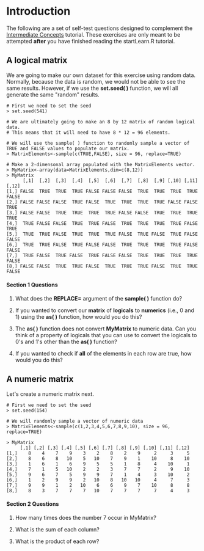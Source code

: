 # Introduction

The following are a set of self-test questions designed to complement the [Intermediate Concepts](https://github.com/aazaff/startLearn.R/blob/master/intermediateConcepts.md) tutorial. These exercises are only meant to be attempted **after** you have finished reading the startLearn.R tutorial.

## A logical matrix

We are going to make our own dataset for this exercise using random data. Normally, because the data is random, we would not be able to see the same results. However, if we use the **set.seed( )** function, we will all generate the same "random" results.

````
# First we need to set the seed
> set.seed(541)

# We are ultimately going to make an 8 by 12 matrix of random logical data. 
# This means that it will need to have 8 * 12 = 96 elements.

# We will use the sample( ) function to randomly sample a vector of TRUE and FALSE values to populate our matrix.
> MatrixElements<-sample(c(TRUE,FALSE), size = 96, replace=TRUE)

# Make a 2-dimensonal array populated with the MatrixElements vector.
> MyMatrix<-array(data=MatrixElements,dim=c(8,12))
> MyMatrix
      [,1]  [,2]  [,3]  [,4]  [,5]  [,6]  [,7]  [,8]  [,9] [,10] [,11] [,12]
[1,] FALSE  TRUE  TRUE  TRUE FALSE FALSE FALSE  TRUE  TRUE  TRUE  TRUE FALSE
[2,] FALSE FALSE FALSE  TRUE FALSE  TRUE  TRUE  TRUE  TRUE FALSE FALSE  TRUE
[3,] FALSE FALSE  TRUE  TRUE  TRUE  TRUE FALSE FALSE  TRUE  TRUE  TRUE  TRUE
[4,]  TRUE FALSE FALSE  TRUE  TRUE FALSE  TRUE  TRUE  TRUE  TRUE FALSE  TRUE
[5,]  TRUE  TRUE FALSE  TRUE  TRUE  TRUE FALSE  TRUE FALSE  TRUE FALSE FALSE
[6,]  TRUE  TRUE FALSE  TRUE FALSE FALSE  TRUE  TRUE  TRUE  TRUE FALSE FALSE
[7,]  TRUE FALSE  TRUE FALSE  TRUE FALSE FALSE  TRUE  TRUE  TRUE  TRUE FALSE
[8,] FALSE FALSE  TRUE  TRUE FALSE  TRUE  TRUE  TRUE FALSE  TRUE  TRUE FALSE
````

#### Section 1 Questions
1. What does the **REPLACE=** argument of the **sample( )** function do?

1. If you wanted to convert our **matrix** of **logicals** to **numerics** (i.e., 0 and 1) using the **as( )** function, how would you do this?

2. The **as( )** function does not convert **MyMatrix** to numeric data. Can you think of a property of logicals that you can use to convert the logicals to 0's and 1's other than the **as( )** function?

3. If you wanted to check if **all** of the elements in each row are true, how would you do this?

## A numeric matrix

Let's create a numeric matrix next.

````
# First we need to set the seed
> set.seed(154)

# We will randomly sample a vector of numeric data
> MatrixElements<-sample(c(1,2,3,4,5,6,7,8,9,10), size = 96, replace=TRUE)

> MyMatrix
     [,1] [,2] [,3] [,4] [,5] [,6] [,7] [,8] [,9] [,10] [,11] [,12]
[1,]    8    4    7    9    3    2    8    2    9     2     3     5
[2,]    8    6    8   10    5   10    7    9    1    10     8    10
[3,]    1    6    1    6    9    5    5    1    8     4    10     1
[4,]    7    1    5   10    2    2    3    7    7     2     9    10
[5,]    9    6    7    5    9    9    7    1    4     3    10     2
[6,]    1    2    9    9    2   10    8   10   10     4     7     3
[7,]    9    9    1    2   10    6    6    9    7    10     8     8
[8,]    8    3    7    7    7   10    7    7    7     7     4     3
````

#### Section 2 Questions
1. How many times does the number 7 occur in MyMatrix?

2. What is the sum of each column?

3. What is the product of each row?

